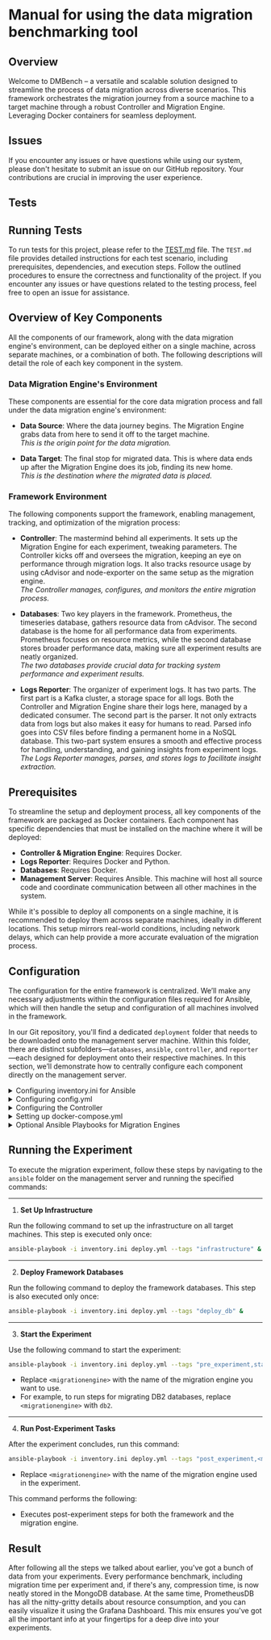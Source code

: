 
# Manual for using the data migration benchmarking tool 

## Overview
Welcome to DMBench – a versatile and scalable solution designed to streamline the process of data migration across diverse scenarios. This framework orchestrates the migration journey from a source machine to a target machine through a robust Controller and Migration Engine. Leveraging Docker containers for seamless deployment.

## Issues

If you encounter any issues or have questions while using our system, please don't hesitate to submit an issue on our GitHub repository.  Your contributions are crucial in improving the user experience.

## Tests

## Running Tests

To run tests for this project, please refer to the [TEST.md](TEST.md) file. The `TEST.md` file provides detailed instructions for each test scenario, including prerequisites, dependencies, and execution steps. Follow the outlined procedures to ensure the correctness and functionality of the project. If you encounter any issues or have questions related to the testing process, feel free to open an issue for assistance.

## Overview of Key Components

All the components of our framework, along with the data migration engine's environment, can be deployed either on a single machine, across separate machines, or a combination of both. The following descriptions will detail the role of each key component in the system.

### Data Migration Engine's Environment

These components are essential for the core data migration process and fall under the data migration engine's environment:

- **Data Source**: Where the data journey begins. The Migration Engine grabs data from here to send it off to the target machine.  
  *This is the origin point for the data migration.*
  
- **Data Target**: The final stop for migrated data. This is where data ends up after the Migration Engine does its job, finding its new home.  
  *This is the destination where the migrated data is placed.*

### Framework Environment

The following components support the framework, enabling management, tracking, and optimization of the migration process:

- **Controller**: The mastermind behind all experiments. It sets up the Migration Engine for each experiment, tweaking parameters. The Controller kicks off and oversees the migration, keeping an eye on performance through migration logs. It also tracks resource usage by using cAdvisor and node-exporter on the same setup as the migration engine.  
  *The Controller manages, configures, and monitors the entire migration process.*

- **Databases**: Two key players in the framework. Prometheus, the timeseries database, gathers resource data from cAdvisor. The second database is the home for all performance data from experiments. Prometheus focuses on resource metrics, while the second database stores broader performance data, making sure all experiment results are neatly organized.  
  *The two databases provide crucial data for tracking system performance and experiment results.*

- **Logs Reporter**: The organizer of experiment logs. It has two parts. The first part is a Kafka cluster, a storage space for all logs. Both the Controller and Migration Engine share their logs here, managed by a dedicated consumer. The second part is the parser. It not only extracts data from logs but also makes it easy for humans to read. Parsed info goes into CSV files before finding a permanent home in a NoSQL database. This two-part system ensures a smooth and effective process for handling, understanding, and gaining insights from experiment logs.  
  *The Logs Reporter manages, parses, and stores logs to facilitate insight extraction.*

## Prerequisites

To streamline the setup and deployment process, all key components of the framework are packaged as Docker containers. Each component has specific dependencies that must be installed on the machine where it will be deployed:

- **Controller & Migration Engine**: Requires Docker.
- **Logs Reporter**: Requires Docker and Python.
- **Databases**: Requires Docker.
- **Management Server**: Requires Ansible. This machine will host all source code and coordinate communication between all other machines in the system.

While it's possible to deploy all components on a single machine, it is recommended to deploy them across separate machines, ideally in different locations. This setup mirrors real-world conditions, including network delays, which can help provide a more accurate evaluation of the migration process.

## Configuration
The configuration for the entire framework is centralized. We’ll make any necessary adjustments within the configuration files required for Ansible, which will then handle the setup and configuration of all machines involved in the framework.

In our Git repository, you'll find a dedicated `deployment` folder that needs to be downloaded onto the management server machine. Within this folder, there are distinct subfolders—`databases`, `ansible`, `controller`, and `reporter`—each designed for deployment onto their respective machines. In this section, we’ll demonstrate how to centrally configure each component directly on the management server.

<details><summary> Configuring inventory.ini for Ansible</summary>
<br />

The `inventory.ini` file is located in the `deployment/ansible` folder. This file is used to define the IP addresses and SSH access for the machines running the framework components: `reporter`, `databases`, and `controller`. 
Below is an example configuration:

```ini
[reporter]
reporter ansible_host=<IP_ADDRESS> ansible_user=ubuntu ansible_ssh_private_key_file=~/.ssh/id_rsa

[databases]
databases ansible_host=<IP_ADDRESS> ansible_user=ubuntu ansible_ssh_private_key_file=~/.ssh/id_rsa

[controller]
controller ansible_host=<IP_ADDRESS> ansible_user=ubuntu ansible_ssh_private_key_file=~/.ssh/id_rsa

```

To set this up:

1. **Set IP Addresses:**  
   Replace `<IP_ADDRESS>` with the IP of the machine assigned to each component.

2. **Configure SSH Access:**  
   - Generate an SSH key pair (private and public) on the management server using the following command:
     ```bash
     ssh-keygen -t rsa -b 2048
     ```
   - Place the private key path in the `ansible_ssh_private_key_file` field of the `inventory.ini` file.
   - Add the generated public key to the `~/.ssh/authorized_keys` file on each machine to enable passwordless SSH access.
With this configuration, Ansible will use the `inventory.ini` file to manage connections to the `reporter`, `databases`, and `controller` machines, ensuring a seamless and centralized deployment process.

</details>

<details><summary> Configuring config.yml</summary>
<br />

The `config.yml` file, located in `deployment/ansible/config.yml`, contains the configuration settings for various components of the framework, including the credentials for connecting to the MongoDB database used by the framework.

#### MongoDB Credentials

The MongoDB database is one of the core components of the framework's data storage, and you need to configure the credentials for access to this database. The `config.yml` file includes the following settings:

```yaml
# Configuration settings for deployment
mongoDatabase:
  port: <PORT>
  user: <USER>
  password: <PASSWORD>
```

#### To configure the database access:

- **port**: The port on which the MongoDB server is running (default is `27017`).
- **user**: The username for accessing MongoDB (e.g., `root`).
- **password**: The password associated with the user.

</details>

<details><summary>Configuring the Controller </summary>
<br />

The Controller depends on the Migration Engine configuration, and you can choose to use one of the already supported engines or create a custom setup in the `custom` folder inside `deployment/controller/examples`. Inside each folder, you will find a `config.ini` file located in the `controller` folder. This file needs to be edited for your migration setup.


### Understanding the config.ini

The **config.ini** file plays a critical role in providing essential settings to the Migration Engine. It is divided into two sections: the first part contains static configurations for the Migration Engine, while the second part defines various parameters for specific migration scenarios.

#### First Part

This section of the configuration is transmitted unaltered to the Migration Engine.

**[[targetServer]]**

This section includes connection details for the target server:
- `host` = [target server IP]
- `user` = [username]
- `password` = [password]

**[[sourceServer]]**

This section includes connection details for the source server:
- `host` = [source server IP]
- `user` = [username]
- `password` = [password]

**[[KafkaCluster]]**

This section requires the IP address of the reporter machine to be specified, while the rest of the values can remain default:
- `host` = `<reporter_IP>` (Replace with the reporter machine IP)
- `port` = 9092
- `performanceBenchmarkTopic` = `performanceBenchmark`
- `frameworkTopicName` = `framework`

**[[migrationEnvironment]]**

This section defines settings related to the migration environment:
- `loggingId` = (Optional) Used to assign logs to a specific ID; leave empty if not needed.
- `numberofexperiments` = Defines how many times the experiment is repeated for accuracy.
- `time_to_wait_beforeExperiment` = Defines the time (in seconds) to wait before starting each experiment.

#### Second Part

The second part contains all the parameters for the migration scenarios you wish to evaluate. These parameters are used by the Controller to generate configurations for the Migration Engine.

**[[experiment]]**

This section allows users to define migration parameters, such as files, limits, compression types, and stream counts. Here’s an example configuration for a file migration engine:
- `file` = file1.csv, file2.txt, file3.java
- `limit` = 1048576, 1048576
- `compressiontype` = None, gzip, lz4
- `stream` = 3, 2, 1

The Controller systematically processes all possible combinations of these parameters to generate configurations for the Migration Engine. Below is an example for a file migration engine:

```ini
[[experiment]]
file = file1.csv
limit = 1048576
compressiontype = None
stream = 3
```

Once configured, the Controller will use these settings to coordinate the migration process, sending the relevant parameters to the Migration Engine during each experiment.

</details> 

<details><summary>Setting up docker-compose.yml</summary>
<br />

After selecting the appropriate migration engine in the `deployment/controller/examples` folder, the next step involves setting up the `docker-compose.yml` file. This file can be found in the `controller` folder inside the chosen migration engine's directory.

### Dockerizing the Migration Engine

To integrate your migration engine into the framework, you can either encapsulate the entire software in a Docker image or, if the migration engine is cloud-based, include only the interactions with the API in the Docker image. If your migration engine requires multiple components, feel free to create more than one Docker image.

The Docker container must be configured to anticipate a configuration file named `migrationEngineConfig.ini`, which is generated by the Controller as described in the **Configuring the Controller (config.ini)** section. This file would be placed at `/app/configs` within the container. Additionally, the containers should assume that the source and target systems for the data migration are already operational and prepared. Upon starting the container, the migration process will automatically initiate based on the provided configuration.

### Using docker-compose.yml for Deployment

- If you are using one of the **supported migration engines**, a preconfigured `docker-compose.yml` file will already be available in the selected engine’s folder.
- If you are creating a **custom migration engine**, you will need to create a `docker-compose.yml` file tailored to the specific Docker images required for your migration engine to run.

### What to Include in Your docker-compose.yml

If you are setting up a custom migration engine, ensure that your `docker-compose.yml` includes:
1. **Service Definitions**: Define all the services needed for the migration engine.
2. **Docker Images**: Specify the Docker images for your migration engine and its dependencies.
3. **Networking**: Configure the necessary networks to ensure smooth communication between services.
4. **Volumes**: Set up volumes for persistent data storage, if needed.

Below is an example of a minimal `docker-compose.yml` structure:

```yaml
version: "3.9"
services:
  migration-engine:
    image: [your-docker-image-name]
    container_name: migration-engine
    ports:
      - "8080:8080"
    environment:
      - CONFIG_FILE_PATH=/app/config/config.ini
    volumes:
      - ./config:/app/config
```

</details> 


<details><summary> Optional Ansible Playbooks for Migration Engines</summary>
<br />

For each migration engine, there are three optional Ansible playbooks located in the `deployment/ansible/migrationengines/<migration_engine>/` directory. These files allow users to define and automate additional steps to be executed on any machine during the migration process. These playbooks can also utilize the `inventory.ini` file to define or access the machines involved in the migration, ensuring seamless integration with the deployment framework.

1. **`pre_experiment.yml`**:  
   This playbook contains steps to be executed *before the experiment begins* and immediately after the framework's pre-experiment steps. Users can define any required setup or preparatory tasks for the migration engine here.

2. **`start_experiment.yml`**:  
   This playbook includes steps to be executed *just before the experiment starts*. It is useful for initializing tasks or configurations needed to prepare for the experiment.

3. **`post_experiment.yml`**:  
   This playbook specifies steps to be executed *after the experiment concludes* and following the framework's post-experiment tasks. It is ideal for cleanup tasks, logging, or data collection after the migration.

---

#### Using `config.yml` for Custom Playbooks

Each of the three playbooks (`pre_experiment.yml`, `start_experiment.yml`, and `post_experiment.yml`) can make use of a configuration file, `config.yml`, also found within the same migration engine directory. This configuration file allows users to define variables or settings that can be accessed by these playbooks to ensure they are dynamic and reusable. 

For example:
```yaml
# Example of config.yml
customVariable: someValue
```

</details> 

## Running the Experiment

To execute the migration experiment, follow these steps by navigating to the `ansible` folder on the management server and running the specified commands:

---

1. **Set Up Infrastructure**

Run the following command to set up the infrastructure on all target machines. This step is executed only once:

```bash
ansible-playbook -i inventory.ini deploy.yml --tags "infrastructure" &
```

---

2. **Deploy Framework Databases**

Run the following command to deploy the framework databases. This step is also executed only once:

```bash
ansible-playbook -i inventory.ini deploy.yml --tags "deploy_db" &
```

---

3. **Start the Experiment**

Use the following command to start the experiment:

```bash
ansible-playbook -i inventory.ini deploy.yml --tags "pre_experiment,start_experiment,<migrationengine>" &
```

- Replace `<migrationengine>` with the name of the migration engine you want to use.  
- For example, to run steps for migrating DB2 databases, replace `<migrationengine>` with `db2`.


---

4. **Run Post-Experiment Tasks**

After the experiment concludes, run this command:

```bash
ansible-playbook -i inventory.ini deploy.yml --tags "post_experiment,<migrationengine>" &
```

- Replace `<migrationengine>` with the name of the migration engine used in the experiment.

This command performs the following:
- Executes post-experiment steps for both the framework and the migration engine.


## Result

After following all the steps we talked about earlier, you've got a bunch of data from your experiments. Every performance benchmark, including migration time per experiment and, if there's any, compression time, is now neatly stored in the MongoDB database. At the same time, PrometheusDB has all the nitty-gritty details about resource consumption, and you can easily visualize it using the Grafana Dashboard. This mix ensures you've got all the important info at your fingertips for a deep dive into your experiments.

